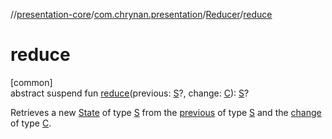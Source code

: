 //[presentation-core](../../../index.md)/[com.chrynan.presentation](../index.md)/[Reducer](index.md)/[reduce](reduce.md)

# reduce

[common]\
abstract suspend fun [reduce](reduce.md)(previous: [S](index.md)?, change: [C](index.md)): [S](index.md)?

Retrieves a new [State](../-state/index.md) of type [S](index.md) from the [previous](../-state/index.md) of type [S](index.md) and the [change](reduce.md) of type [C](index.md).
